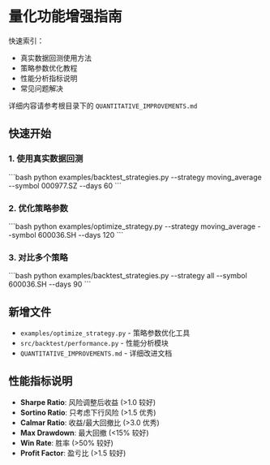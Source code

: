 # 量化功能增强指南

快速索引：
- 真实数据回测使用方法
- 策略参数优化教程
- 性能分析指标说明
- 常见问题解决

详细内容请参考根目录下的 `QUANTITATIVE_IMPROVEMENTS.md`

## 快速开始

### 1. 使用真实数据回测
\`\`\`bash
python examples/backtest_strategies.py --strategy moving_average --symbol 000977.SZ --days 60
\`\`\`

### 2. 优化策略参数
\`\`\`bash
python examples/optimize_strategy.py --strategy moving_average --symbol 600036.SH --days 120
\`\`\`

### 3. 对比多个策略
\`\`\`bash
python examples/backtest_strategies.py --strategy all --symbol 600036.SH --days 90
\`\`\`

## 新增文件

- `examples/optimize_strategy.py` - 策略参数优化工具
- `src/backtest/performance.py` - 性能分析模块
- `QUANTITATIVE_IMPROVEMENTS.md` - 详细改进文档

## 性能指标说明

- **Sharpe Ratio**: 风险调整后收益 (>1.0 较好)
- **Sortino Ratio**: 只考虑下行风险 (>1.5 优秀)
- **Calmar Ratio**: 收益/最大回撤比 (>3.0 优秀)
- **Max Drawdown**: 最大回撤 (<15% 较好)
- **Win Rate**: 胜率 (>50% 较好)
- **Profit Factor**: 盈亏比 (>1.5 较好)

